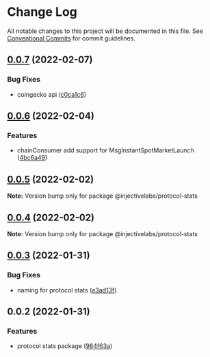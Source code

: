 # Change Log

All notable changes to this project will be documented in this file.
See [Conventional Commits](https://conventionalcommits.org) for commit guidelines.

## [0.0.7](https://github.com/InjectiveLabs/injective-ts/compare/@injectivelabs/protocol-stats@0.0.6...@injectivelabs/protocol-stats@0.0.7) (2022-02-07)


### Bug Fixes

* coingecko api ([c0ca1c6](https://github.com/InjectiveLabs/injective-ts/commit/c0ca1c67a0301905657131e60663adebfdea93d6))





## [0.0.6](https://github.com/InjectiveLabs/injective-ts/compare/@injectivelabs/protocol-stats@0.0.5...@injectivelabs/protocol-stats@0.0.6) (2022-02-04)


### Features

* chainConsumer add support for MsgInstantSpotMarketLaunch ([4bc6a49](https://github.com/InjectiveLabs/injective-ts/commit/4bc6a49a125e58f2dd5dce2d1e6da8557b64a976))





## [0.0.5](https://github.com/InjectiveLabs/injective-ts/compare/@injectivelabs/protocol-stats@0.0.4...@injectivelabs/protocol-stats@0.0.5) (2022-02-02)

**Note:** Version bump only for package @injectivelabs/protocol-stats





## [0.0.4](https://github.com/InjectiveLabs/injective-ts/compare/@injectivelabs/protocol-stats@0.0.3...@injectivelabs/protocol-stats@0.0.4) (2022-02-02)

**Note:** Version bump only for package @injectivelabs/protocol-stats





## [0.0.3](https://github.com/InjectiveLabs/injective-ts/compare/@injectivelabs/protocol-stats@0.0.2...@injectivelabs/protocol-stats@0.0.3) (2022-01-31)


### Bug Fixes

* naming for protocol stats ([e3ad13f](https://github.com/InjectiveLabs/injective-ts/commit/e3ad13fcb81ad02a64824adaee4b64d44893bd1a))





## 0.0.2 (2022-01-31)


### Features

* protocol stats package ([984f63a](https://github.com/InjectiveLabs/injective-ts/commit/984f63a824a6d9fa13b728f4e3ec61cf63428179))
